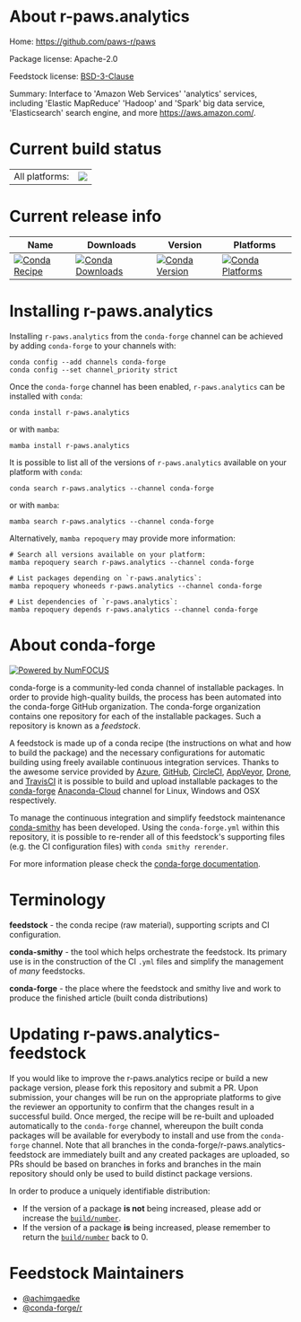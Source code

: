 About r-paws.analytics
======================

Home: https://github.com/paws-r/paws

Package license: Apache-2.0

Feedstock license: [BSD-3-Clause](https://github.com/conda-forge/r-paws.analytics-feedstock/blob/main/LICENSE.txt)

Summary: Interface to 'Amazon Web Services' 'analytics' services, including 'Elastic MapReduce' 'Hadoop' and 'Spark' big data service, 'Elasticsearch' search engine, and more <https://aws.amazon.com/>.

Current build status
====================


<table><tr><td>All platforms:</td>
    <td>
      <a href="https://dev.azure.com/conda-forge/feedstock-builds/_build/latest?definitionId=14233&branchName=main">
        <img src="https://dev.azure.com/conda-forge/feedstock-builds/_apis/build/status/r-paws.analytics-feedstock?branchName=main">
      </a>
    </td>
  </tr>
</table>

Current release info
====================

| Name | Downloads | Version | Platforms |
| --- | --- | --- | --- |
| [![Conda Recipe](https://img.shields.io/badge/recipe-r--paws.analytics-green.svg)](https://anaconda.org/conda-forge/r-paws.analytics) | [![Conda Downloads](https://img.shields.io/conda/dn/conda-forge/r-paws.analytics.svg)](https://anaconda.org/conda-forge/r-paws.analytics) | [![Conda Version](https://img.shields.io/conda/vn/conda-forge/r-paws.analytics.svg)](https://anaconda.org/conda-forge/r-paws.analytics) | [![Conda Platforms](https://img.shields.io/conda/pn/conda-forge/r-paws.analytics.svg)](https://anaconda.org/conda-forge/r-paws.analytics) |

Installing r-paws.analytics
===========================

Installing `r-paws.analytics` from the `conda-forge` channel can be achieved by adding `conda-forge` to your channels with:

```
conda config --add channels conda-forge
conda config --set channel_priority strict
```

Once the `conda-forge` channel has been enabled, `r-paws.analytics` can be installed with `conda`:

```
conda install r-paws.analytics
```

or with `mamba`:

```
mamba install r-paws.analytics
```

It is possible to list all of the versions of `r-paws.analytics` available on your platform with `conda`:

```
conda search r-paws.analytics --channel conda-forge
```

or with `mamba`:

```
mamba search r-paws.analytics --channel conda-forge
```

Alternatively, `mamba repoquery` may provide more information:

```
# Search all versions available on your platform:
mamba repoquery search r-paws.analytics --channel conda-forge

# List packages depending on `r-paws.analytics`:
mamba repoquery whoneeds r-paws.analytics --channel conda-forge

# List dependencies of `r-paws.analytics`:
mamba repoquery depends r-paws.analytics --channel conda-forge
```


About conda-forge
=================

[![Powered by
NumFOCUS](https://img.shields.io/badge/powered%20by-NumFOCUS-orange.svg?style=flat&colorA=E1523D&colorB=007D8A)](https://numfocus.org)

conda-forge is a community-led conda channel of installable packages.
In order to provide high-quality builds, the process has been automated into the
conda-forge GitHub organization. The conda-forge organization contains one repository
for each of the installable packages. Such a repository is known as a *feedstock*.

A feedstock is made up of a conda recipe (the instructions on what and how to build
the package) and the necessary configurations for automatic building using freely
available continuous integration services. Thanks to the awesome service provided by
[Azure](https://azure.microsoft.com/en-us/services/devops/), [GitHub](https://github.com/),
[CircleCI](https://circleci.com/), [AppVeyor](https://www.appveyor.com/),
[Drone](https://cloud.drone.io/welcome), and [TravisCI](https://travis-ci.com/)
it is possible to build and upload installable packages to the
[conda-forge](https://anaconda.org/conda-forge) [Anaconda-Cloud](https://anaconda.org/)
channel for Linux, Windows and OSX respectively.

To manage the continuous integration and simplify feedstock maintenance
[conda-smithy](https://github.com/conda-forge/conda-smithy) has been developed.
Using the ``conda-forge.yml`` within this repository, it is possible to re-render all of
this feedstock's supporting files (e.g. the CI configuration files) with ``conda smithy rerender``.

For more information please check the [conda-forge documentation](https://conda-forge.org/docs/).

Terminology
===========

**feedstock** - the conda recipe (raw material), supporting scripts and CI configuration.

**conda-smithy** - the tool which helps orchestrate the feedstock.
                   Its primary use is in the construction of the CI ``.yml`` files
                   and simplify the management of *many* feedstocks.

**conda-forge** - the place where the feedstock and smithy live and work to
                  produce the finished article (built conda distributions)


Updating r-paws.analytics-feedstock
===================================

If you would like to improve the r-paws.analytics recipe or build a new
package version, please fork this repository and submit a PR. Upon submission,
your changes will be run on the appropriate platforms to give the reviewer an
opportunity to confirm that the changes result in a successful build. Once
merged, the recipe will be re-built and uploaded automatically to the
`conda-forge` channel, whereupon the built conda packages will be available for
everybody to install and use from the `conda-forge` channel.
Note that all branches in the conda-forge/r-paws.analytics-feedstock are
immediately built and any created packages are uploaded, so PRs should be based
on branches in forks and branches in the main repository should only be used to
build distinct package versions.

In order to produce a uniquely identifiable distribution:
 * If the version of a package **is not** being increased, please add or increase
   the [``build/number``](https://docs.conda.io/projects/conda-build/en/latest/resources/define-metadata.html#build-number-and-string).
 * If the version of a package **is** being increased, please remember to return
   the [``build/number``](https://docs.conda.io/projects/conda-build/en/latest/resources/define-metadata.html#build-number-and-string)
   back to 0.

Feedstock Maintainers
=====================

* [@achimgaedke](https://github.com/achimgaedke/)
* [@conda-forge/r](https://github.com/conda-forge/r/)

